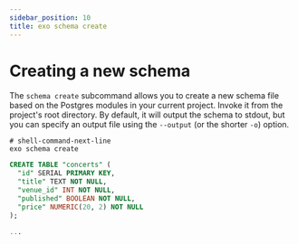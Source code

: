 ```yaml
---
sidebar_position: 10
title: exo schema create
---
```


# Creating a new schema

The `schema create` subcommand allows you to create a new schema file based on the Postgres modules in your current project. Invoke it from the project's root directory. By default, it will output the schema to stdout, but you can specify an output file using the `--output` (or the shorter `-o`) option.

```shell-session
# shell-command-next-line
exo schema create
```

```sql
CREATE TABLE "concerts" (
  "id" SERIAL PRIMARY KEY,
  "title" TEXT NOT NULL,
  "venue_id" INT NOT NULL,
  "published" BOOLEAN NOT NULL,
  "price" NUMERIC(20, 2) NOT NULL
);

...

```